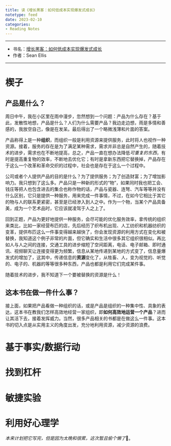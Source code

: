 ```yaml
---
title: 读《增长黑客：如何低成本实现爆发式成长》
notetype: feed
date: 2023-02-10
categories: 
- Reading Notes
---
```


---
- 书名：[增长黑客：如何低成本实现爆发式成长](https://book.douban.com/subject/27593848/)
- 作者：Sean Ellis

---

# 楔子

## 产品是什么？

周日中午，我在小区里在雨中漫步，忽然想到一个问题：产品为什么存在？基于此，发散性地想，产品是什么？人们为什么需要产品？我边走边想，雨是多情和善感的，我放空自己，像是在发呆。最后得出了一个略微浅薄和片面的答案。

产品称得上是一种**组织**，而组织一般是利用资源来提供服务，此时将人也视作一种资源。接着，服务的存在是为了满足某种需求，需求并非总是自然产生的，随着技术的进步，需求也在不断地提高，总之，产品一直在想办法降低*可重复的东西*，有时是提高重复物的效率，不断地去优化它；有时是拿新东西把它替换掉，产品存在于这么一个改革和革命交织的过程中，社会也是存在于这么一个过程中。

公司或者个人提供产品的目的是什么？为了提供服务；为了创造财富；为了增加影响力。我只想到了这么多。产品只是一种新的形式的“物”，如果同时我也把工会、钱庄等把人也包含进去的集合也称作物的话，产品与瓷器、连弩、汽车等等并没有什么区别，它只是提供一种服务，用来完成一件事情，不过，在如今它相比于其它的物与人的联系更紧密，甚至是已经渗入到人之中。作为一个物，当某个产品具备美，成为一个艺术品时，它应该就凌驾于人之上了。

回到正题，产品为更好地提供一种服务，会尽可能的优化服务效率，拿传统的组织来类比，比如一家经营布匹的店，先后经历了织布机出现、人工纺织和机器纺织的变革，提供布匹这么一件事变得越来越快了，你会发现资源的利用方式在变化和被替换，我知道这个例子非常的片面，但它确实和生活中很多其它组织很相似。再比如人与人之间的连接，交通工具的进步缩短了空间距离，电话、电子邮箱、即时通讯、视频聊天让连接变得更为频繁，信息从某地传递到某地的方式变了，信息量爆发式的增加了，这其中，传递信息的**资源**变化了，从牲畜、人，变为视觉的、听觉的、电子的、机器的等等很多种东西，产品也都是利用它们完成某件事。

随着技术的进步，我不知道下一个要被替换的资源是什么！

## 这本书在做一件什么事？

接上面，如果把产品看做一种组织的话，或是产品是组织的一种集中性、具象的表达，这本书在教我们怎样高效地经营一家组织，即**如何高效地运营一个产品**？进而让其活下去，接着发挥威力。当然，很多产品相关的书都是在做这么一件事。这本书的切入点是从实用主义的角度出发，充分地利用资源，减少资源的浪费。

# 基于事实/数据行动

# 找到杠杆

# 敏捷实验

# 利用好心理学

*本来计划把它写完，但是因为太晚和很累，这次暂且偷个懒了*🐶。